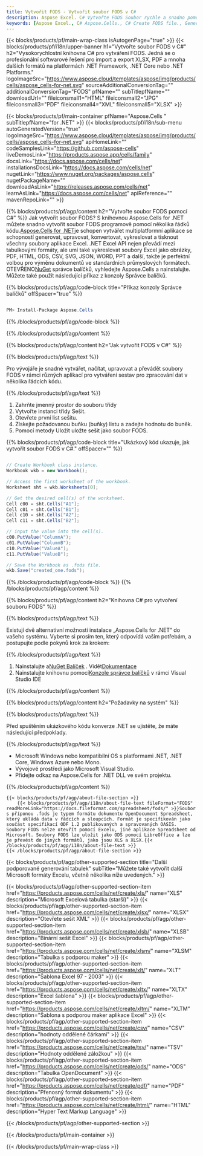 ```yaml
---
title: Vytvořit FODS - Vytvořit soubor FODS v C#
description: Aspose Excel. C# Vytvořte FODS Soubor rychle a snadno pomocí Aspose.Cells. Vygenerujte soubor FODS pomocí C#. Vytvořte FODS v C#. 0761831981 0761831983
keywords: [Aspose Excel., C# Aspose.Cells., C# Create FODS file., Generate FODS file in C#., Create FODS file using C#., Write data to FODS file via C#., Create a FODS file in C#., C# Generate a FODS file., C# FODS Creater]
---
```

{{< blocks/products/pf/main-wrap-class isAutogenPage="true" >}}
{{< blocks/products/pf/i18n/upper-banner h1="Vytvořte soubor FODS v C#" h2="Vysokorychlostní knihovna C# pro vytváření FODS. Jedná se o profesionální softwarové řešení pro import a export XLSX, PDF a mnoha dalších formátů na platformách .NET Framework, .NET Core nebo .NET Platforms." logoImageSrc="https://www.aspose.cloud/templates/aspose/img/products/cells/aspose_cells-for-net.svg" sourceAdditionalConversionTag="" additionalConversionTag="FODS" pfName="" subTitlepfName="" downloadUrl="" fileiconsmall1="HTML" fileiconsmall2="JPG" fileiconsmall3="PDF" fileiconsmall4="XML" fileiconsmall5="XLSX" >}}

{{< blocks/products/pf/main-container pfName="Aspose.Cells " subTitlepfName="for .NET" >}}
{{< blocks/products/pf/i18n/sub-menu autoGeneratedVersion="true" logoImageSrc="https://www.aspose.cloud/templates/aspose/img/products/cells/aspose_cells-for-net.svg" apiHomeLink="" codeSamplesLink="https://github.com/aspose-cells" liveDemosLink="https://products.aspose.app/cells/family" docsLink="https://docs.aspose.com/cells/net" installationsDocsLink="https://docs.aspose.com/cells/net" nugetLink="https://www.nuget.org/packages/aspose.cells" nugetPackageName="" downloadAsLink="https://releases.aspose.com/cells/net" learnAsLink="https://docs.aspose.com/cells/net" apiReference="" mavenRepoLink="" >}}

{{% blocks/products/pf/agp/content h2="Vytvořte soubor FODS pomocí C#" %}}
 Jak vytvořit soubor FODS? S knihovnou Aspose.Cells for .NET můžete snadno vytvořit soubor FODS programově pomocí několika řádků kódu.[Aspose.Cells for .NET](https://products.aspose.com/cells/net)je schopen vytvářet multiplatformní aplikace se schopností generovat, upravovat, konvertovat, vykreslovat a tisknout všechny soubory aplikace Excel. .NET Excel API nejen převádí mezi tabulkovými formáty, ale umí také vykreslovat soubory Excel jako obrázky, PDF, HTML, ODS, CSV, SVG, JSON, WORD, PPT a další, takže je perfektní volbou pro výměnu dokumentů ve standardních průmyslových formátech. OTEVŘENO[NuGet](https://www.nuget.org/packages/aspose.cells) správce balíčků, vyhledejte Aspose.Cells a nainstalujte. Můžete také použít následující příkaz z konzoly Správce balíčků.

{{% blocks/products/pf/agp/code-block title="Příkaz konzoly Správce balíčků" offSpacer="true" %}}

```cs

PM> Install-Package Aspose.Cells

```

{{% /blocks/products/pf/agp/code-block %}}
 
{{% /blocks/products/pf/agp/content %}}


{{% blocks/products/pf/agp/content h2="Jak vytvořit FODS v C#" %}}

{{% blocks/products/pf/agp/text %}}

 Pro vývojáře je snadné vytvářet, načítat, upravovat a převádět soubory FODS v rámci různých aplikací pro vytváření sestav pro zpracování dat v několika řádcích kódu.

{{% /blocks/products/pf/agp/text %}}

1.  Zahrňte jmenný prostor do souboru třídy
1.  Vytvořte instanci třídy Sešit.
1.  Otevřete první list sešitu.
1.  Získejte požadovanou buňku (buňky) listu a zadejte hodnotu do buněk.
1.  Pomocí metody Uložit uložte sešit jako soubor FODS.

{{% blocks/products/pf/agp/code-block title="Ukázkový kód ukazuje, jak vytvořit soubor FODS v C#." offSpacer="" %}}

```cs

// Create Workbook class instance.
Workbook wkb = new Workbook();

// Access the first worksheet of the workbook.
Worksheet sht = wkb.Worksheets[0];

// Get the desired cell(s) of the worksheet.
Cell c00 = sht.Cells["A1"];
Cell c01 = sht.Cells["B1"];
Cell c10 = sht.Cells["A2"];
Cell c11 = sht.Cells["B2"];

// input the value into the cell(s).
c00.PutValue("ColumnA");
c01.PutValue("ColumnB");
c10.PutValue("ValueA");
c11.PutValue("ValueB");

// Save the Workbook as .fods file.
wkb.Save("created_one.fods");

```

{{% /blocks/products/pf/agp/code-block %}}
{{% /blocks/products/pf/agp/content %}}


{{% blocks/products/pf/agp/content h2="Knihovna C# pro vytvoření souboru FODS" %}}

{{% blocks/products/pf/agp/text %}}

Existují dvě alternativní možnosti instalace „Aspose.Cells for .NET“ do vašeho systému. Vyberte si prosím ten, který odpovídá vašim potřebám, a postupujte podle pokynů krok za krokem:

{{% /blocks/products/pf/agp/text %}}

1.  Nainstalujte a[NuGet Balíček](https://www.nuget.org/packages/Aspose.Cells/) . Vidět[Dokumentace](https://docs.aspose.com/cells/net/installation/#install-asposecells-for-net-through-nuget)
1.  Nainstalujte knihovnu pomocí[Konzole správce balíčků](https://docs.aspose.com/cells/net/installation/#install-asposecells-using-the-package-manager-console) v rámci Visual Studio IDE

{{% /blocks/products/pf/agp/content %}}


{{% blocks/products/pf/agp/content h2="Požadavky na systém" %}}

{{% blocks/products/pf/agp/text %}}

 Před spuštěním ukázkového kódu konverze .NET se ujistěte, že máte následující předpoklady.

{{% /blocks/products/pf/agp/text %}}

-  Microsoft Windows nebo kompatibilní OS s platformami .NET, .NET Core, Windows Azure nebo Mono.
-  Vývojové prostředí jako Microsoft Visual Studio.
-  Přidejte odkaz na Aspose.Cells for .NET DLL ve svém projektu.

{{% /blocks/products/pf/agp/content %}}

<!-- aboutfile Starts -->
    {{< blocks/products/pf/agp/about-file-section >}}
        {{< blocks/products/pf/agp/i18n/about-file-text fileFormat="FODS" readMoreLink="https://docs.fileformat.com/spreadsheet/fods/" >}}Soubor s příponou .fods je typem formátu dokumentu OpenDocument Spreadsheet, který ukládá data v řádcích a sloupcích. Formát je specifikován jako součást specifikací ODF 1.2 publikovaných a spravovaných OASIS. Soubory FODS nelze otevřít pomocí Excelu, jiné aplikace Spreadsheet od Microsoft. Soubory FODS lze uložit jako ODS pomocí LibreOffice a lze je převést do jiných formátů, jako jsou XLS a XLSX.{{< /blocks/products/pf/agp/i18n/about-file-text >}}
    {{< /blocks/products/pf/agp/about-file-section >}}
<!-- aboutfile Ends -->

{{< blocks/products/pf/agp/other-supported-section title="Další podporované generování tabulek" subTitle="Můžete také vytvořit další Microsoft formáty Excelu, včetně několika níže uvedených." >}}

{{< blocks/products/pf/agp/other-supported-section-item href="https://products.aspose.com/cells/net/create/xls/" name="XLS" description="Microsoft Excelová tabulka (starší)" >}} 
{{< blocks/products/pf/agp/other-supported-section-item href="https://products.aspose.com/cells/net/create/xlsx/" name="XLSX" description="Otevřete sešit XML" >}} 
{{< blocks/products/pf/agp/other-supported-section-item href="https://products.aspose.com/cells/net/create/xlsb/" name="XLSB" description="Binární sešit Excel" >}} 
{{< blocks/products/pf/agp/other-supported-section-item href="https://products.aspose.com/cells/net/create/xlsm/" name="XLSM" description="Tabulka s podporou maker" >}} 
{{< blocks/products/pf/agp/other-supported-section-item href="https://products.aspose.com/cells/net/create/xlt/" name="XLT" description="Šablona Excel 97 - 2003" >}} 
{{< blocks/products/pf/agp/other-supported-section-item href="https://products.aspose.com/cells/net/create/xltx/" name="XLTX" description="Excel šablona" >}} 
{{< blocks/products/pf/agp/other-supported-section-item href="https://products.aspose.com/cells/net/create/xltm/" name="XLTM" description="Šablona s podporou maker aplikace Excel" >}} 
{{< blocks/products/pf/agp/other-supported-section-item href="https://products.aspose.com/cells/net/create/csv/" name="CSV" description="hodnoty oddělené čárkami" >}} 
{{< blocks/products/pf/agp/other-supported-section-item href="https://products.aspose.com/cells/net/create/tsv/" name="TSV" description="Hodnoty oddělené záložkou" >}} 
{{< blocks/products/pf/agp/other-supported-section-item href="https://products.aspose.com/cells/net/create/ods/" name="ODS" description="Tabulka OpenDocument" >}}
{{< blocks/products/pf/agp/other-supported-section-item href="https://products.aspose.com/cells/net/create/pdf/" name="PDF" description="Přenosný formát dokumentu" >}} 
{{< blocks/products/pf/agp/other-supported-section-item href="https://products.aspose.com/cells/net/create/html/" name="HTML" description="Hyper Text Markup Language" >}} 

{{< /blocks/products/pf/agp/other-supported-section >}}

{{< /blocks/products/pf/main-container >}}
    
{{< /blocks/products/pf/main-wrap-class >}}
